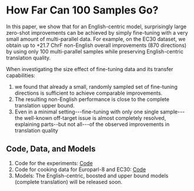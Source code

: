 # How Far Can 100 Samples Go?
In this paper, we show that for an English-centric model, surprisingly large zero-shot improvements
can be achieved by simply fine-tuning with a very small amount of multi-parallel data. 
For example, on the EC30 dataset, we obtain up to +21.7 ChrF non-English overall improvements (870 directions) by using
only 100 multi-parallel samples while preserving English-centric translation quality. 

When investigating the size effect of fine-tuning data and its transfer capabilities:
1) we found that already a small, randomly sampled set of fine-tuning directions is sufficient to achieve comparable improvements.
2) The resulting non-English performance is close to the complete translation upper bound. 
3) Even in a minimal setting---fine-tuning with only one single sample---the well-known off-target issue is almost completely resolved, explaining parts--but not all---of the observed improvements in translation quality

## Code, Data, and Models
1. Code for the experiments: [Code](https://github.com/research-anonymous/MultiParallelFinetuning4MMT/tree/main/europarl_experiments)
2. Code for cooking data for Europarl-8 and EC30: [Code](xx)
3. Models: The English-centric, boosted and upper bound models (complete translation) will be released soon.


